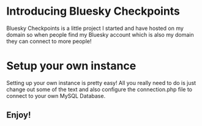 # Introducing Bluesky Checkpoints

Bluesky Checkpoints is a little project I started and have hosted on my domain so when people find my Bluesky account which is also my domain they can connect to more people!


# Setup your own instance

Setting up your own instance is pretty easy! All you really need to do is just change out some of the text and also configure the connection.php file to connect to your own MySQL Database.


## Enjoy!
